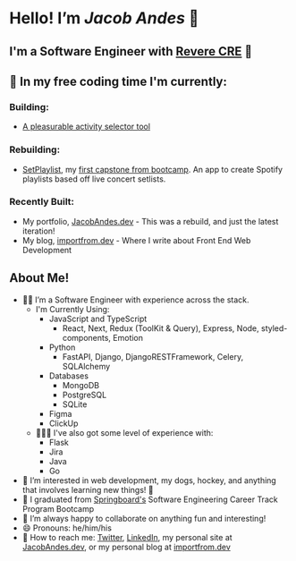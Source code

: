 # Hello! I’m ***Jacob Andes*** 👋

## I'm a Software Engineer with [Revere CRE](https://www.reverecre.com/) 🎉

## 👷 In my free coding time I'm currently: 

### Building:

- [A pleasurable activity selector tool](https://github.com/booshja/pleasurable-activities)

### Rebuilding:

- [SetPlaylist](https://github.com/booshja/setplaylist-ts), my [first capstone from bootcamp](https://github.com/booshja/setplaylist-python). An app to create Spotify playlists based off live concert setlists.

### Recently Built:

- My portfolio, [JacobAndes.dev](https://www.jacobandes.dev) - This was a rebuild, and just the latest iteration!
- My blog, [importfrom.dev](https://www.importfrom.dev) - Where I write about Front End Web Development

## About Me!

- 🧑‍💻 I’m a Software Engineer with experience across the stack.
  - I'm Currently Using:
    - JavaScript and TypeScript
      - React, Next, Redux (ToolKit & Query), Express, Node, styled-components, Emotion
    - Python
      - FastAPI, Django, DjangoRESTFramework, Celery, SQLAlchemy
    - Databases
      - MongoDB
      - PostgreSQL
      - SQLite
    - Figma
    - ClickUp
  - 👨🏻‍🚀 I've also got some level of experience with:
    - Flask
    - Jira
    - Java
    - Go
- 👀  I’m interested in web development, my dogs, hockey, and anything that involves learning new things! 📖
- 🌱 I graduated from [Springboard's](https://www.springboard.com/) Software Engineering Career Track Program Bootcamp
- 🧩 I’m always happy to collaborate on anything fun and interesting!
- 😄 Pronouns: he/him/his
- 💬 How to reach me: [Twitter](https://www.twitter.com/booshja), [LinkedIn](https://www.linkedin.com/in/jacobandes), my personal site at [JacobAndes.dev](https://www.jacobandes.dev), or my personal blog at [importfrom.dev](https://www.importfrom.dev)
